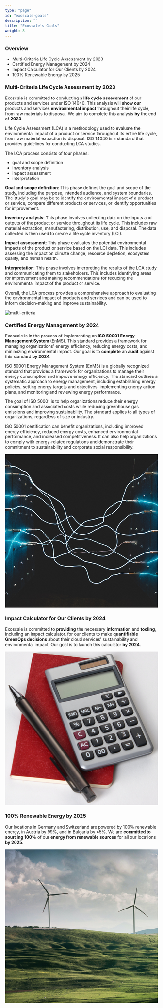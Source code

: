 ```yaml
---
type: "page"
id: "exoscale-goals"
description: ""
title: "Exoscale's Goals"
weight: 8
---
```


### Overview

- Multi-Criteria Life Cycle Assessment by 2023
- Certified Energy Management by 2024
- Impact Calculator for Our Clients by 2024
- 100% Renewable Energy by 2025

### Multi-Criteria Life Cycle Assessment by 2023

Exoscale is committed to conducting a **life cycle assessment** of our products and services under ISO 14040. This analysis will **show our** products and services **environmental impact** throughout their life cycle, from raw materials to disposal. We aim to complete this analysis **by** the end of **2023**.

Life Cycle Assessment (LCA) is a methodology used to evaluate the environmental impact of a product or service throughout its entire life cycle, from raw material extraction to disposal. ISO 14040 is a standard that provides guidelines for conducting LCA studies.

The LCA process consists of four phases:

- goal and scope definition
- inventory analysis
- impact assessment
- interpretation

**Goal and scope definition**: This phase defines the goal and scope of the study, including the purpose, intended audience, and system boundaries. The study's goal may be to identify the environmental impact of a product or service, compare different products or services, or identify opportunities for improvement.

**Inventory analysis**: This phase involves collecting data on the inputs and outputs of the product or service throughout its life cycle. This includes raw material extraction, manufacturing, distribution, use, and disposal. The data collected is then used to create a life cycle inventory (LCI).

**Impact assessment**: This phase evaluates the potential environmental impacts of the product or service based on the LCI data. This includes assessing the impact on climate change, resource depletion, ecosystem quality, and human health.

**Interpretation**: This phase involves interpreting the results of the LCA study and communicating them to stakeholders. This includes identifying areas for improvement and making recommendations for reducing the environmental impact of the product or service.

Overall, the LCA process provides a comprehensive approach to evaluating the environmental impact of products and services and can be used to inform decision-making and improve sustainability.

![multi-criteria](multi-criteria.png)

### Certified Energy Management by 2024

Exoscale is in the process of implementing an **ISO 50001 Energy Management System** (EnMS). This standard provides a framework for managing organizations' energy efficiency, reducing energy costs, and minimizing environmental impact. Our goal is to **complete** an **audit** against this standard **by 2024**.

ISO 50001 Energy Management System (EnMS) is a globally recognized standard that provides a framework for organizations to manage their energy consumption and improve energy efficiency. The standard outlines a systematic approach to energy management, including establishing energy policies, setting energy targets and objectives, implementing energy action plans, and monitoring and reviewing energy performance.

The goal of ISO 50001 is to help organizations reduce their energy consumption and associated costs while reducing greenhouse gas emissions and improving sustainability. The standard applies to all types of organizations, regardless of size or industry.

ISO 50001 certification can benefit organizations, including improved energy efficiency, reduced energy costs, enhanced environmental performance, and increased competitiveness. It can also help organizations to comply with energy-related regulations and demonstrate their commitment to sustainability and corporate social responsibility.

![energy-mgmt](energy-mgmt.png)

### Impact Calculator for Our Clients by 2024

Exoscale is committed to **providing** the necessary **information** and **tooling**, including an impact calculator, for our clients to make **quantifiable GreenOps decisions** about their cloud services' sustainability and environmental impact. Our goal is to launch this calculator **by 2024**.

![impact-calculator](impact-calculator.png)

### 100% Renewable Energy by 2025

Our locations in Germany and Switzerland are powered by 100% renewable energy, in Austria by 99%, and in Bulgaria by 45%. We are **committed to sourcing 100%** of our **energy from renewable sources** for all our locations **by 2025**.

![renewable-energy](renewable-energy.png)